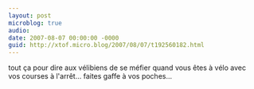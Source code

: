 ```yaml
---
layout: post
microblog: true
audio: 
date: 2007-08-07 00:00:00 -0000
guid: http://xtof.micro.blog/2007/08/07/t192560182.html
---
```

tout ça pour dire aux vélibiens de se méfier quand vous êtes à vélo avec vos courses à l'arrêt... faites gaffe à vos poches...

